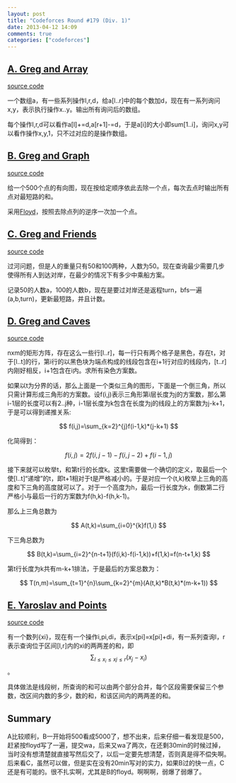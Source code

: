 ```yaml
---
layout: post
title: "Codeforces Round #179 (Div. 1)"
date: 2013-04-12 14:09
comments: true
categories: ["codeforces"]
---
```


[A. Greg and Array](http://www.codeforces.com/contest/295/problem/A)
-------------------

[source code](https://github.com/delta4d/AlgoSolution/blob/master/codeforces/179/1/A.cpp)

一个数组a，有一些系列操作l,r,d，给a[l..r]中的每个数加d，现在有一系列询问x,y，表示执行操作x..y。输出所有询问后的数组。

每个操作l,r,d可以看作a[l]+=d,a[r+1]-=d，于是a[i]的大小即sum[1..i]，询问x,y可以看作操作x,y,1，只不过对应的是操作数组。

[B. Greg and Graph](http://www.codeforces.com/contest/295/problem/B)
-------------------

[source code](https://github.com/delta4d/AlgoSolution/blob/master/codeforces/179/1/B.cpp)

给一个500个点的有向图，现在按给定顺序依此去除一个点，每次去点时输出所有点对最短路的和。

采用[Floyd](http://en.wikipedia.org/wiki/Floyd%E2%80%93Warshall_algorithm)，按照去除点列的逆序一次加一个点。

[C. Greg and Friends](http://www.codeforces.com/contest/295/problem/C)
---------------------

[source code](https://github.com/delta4d/AlgoSolution/blob/master/codeforces/179/1/C.cpp)

过河问题，但是人的重量只有50和100两种，人数为50。现在查询最少需要几步使得所有人到达对岸，在最少的情况下有多少中乘船方案。

记录50的人数a，100的人数b，现在是要过对岸还是返程turn，bfs一遍(a,b,turn)，更新最短路，并且计数。

[D. Greg and Caves](http://www.codeforces.com/contest/295/problem/D)
-------------------

[source code](https://github.com/delta4d/AlgoSolution/blob/master/codeforces/179/1/D.cpp)

nxm的矩形方阵，存在这么一些行[l..r]，每一行只有两个格子是黑色，存在t，对于[l..t]的行，第i行的以黑色块为端点构成的线段包含在i+1行对应的线段内，[t..r]内刚好相反，i+1包含在i内。求所有染色方案数。

如果以t为分界的话，那么上面是一个类似三角的图形，下面是一个倒三角，所以只需计算形成三角形的方案数。设f(i,j)表示三角形第i层长度为j的方案数，那么第i-1层的长度可以有2..j种，i-1层长度为k包含在长度为j的线段上的方案数为j-k+1，于是可以得到递推关系:

$$
f(i,j)=\sum_{k=2}^{j}f(i-1,k)*(j-k+1)
$$

化简得到：

$$
f(i,j)=2f(i,j-1)-f(i,j-2)+f(i-1,j)
$$

接下来就可以枚举t，和第t行的长度k。这里t需要做一个确切的定义，取最后一个使[l..t]“递增”的t，即t+1相对于t是严格减小的。于是对应一个(t,k)枚举上三角的高度和下三角的高度就可以了。对于一个高度为h，最后一行长度为k，倒数第二行严格小与最后一行的方案数为f(h,k)-f(h,k-1)。

那么上三角总数为

$$
A(t,k)=\sum_{i=0}^{k}f(1,i)
$$

下三角总数为

$$
B(t,k)=\sum_{i=2}^{n-t+1}(f(i,k)-f(i-1,k))+f(1,k)=f(n-t+1,k)
$$

第t行长度为k共有m-k+1排法，于是最后的方案总数为：

$$
T(n,m)=\sum_{t=1}^{n}\sum_{k=2}^{m}(A(t,k)*B(t,k)*(m-k+1))
$$

[E. Yaroslav and Points](http://www.codeforces.com/contest/295/problem/E)
------------------------

[source code](https://github.com/delta4d/AlgoSolution/blob/master/codeforces/179/1/E.cpp)

有一个数列{xi}，现在有一个操作i,pi,di，表示x[pi]=x[pi]+di，有一系列查询l，r表示查询位于区间[l,r]内的xi的两两差的和，即$$\sum_{l\le x_i\le xj\le r}(x_j-x_i)$$。

具体做法是线段树，所查询的和可以由两个部分合并，每个区段需要保留三个参数，改区间内数的多少，数的和，和该区间内的两两差的和。

Summary
-------

A比较顺利，B一开始将500看成5000了，想不出来，后来仔细一看发现是500，赶紧按floyd写了一遍，提交wa，后来又wa了两次，在还剩30min的时候过掉，当时没有想清楚就直接写然后交了，以后一定要先想清楚，否则真是得不偿失啊。后来看C，虽然可以做，但是实在没有20min写对的实力，如果B过的快一点，C还是有可能的。很不扎实啊，尤其是B的floyd。啊啊啊，弱爆了弱爆了。

